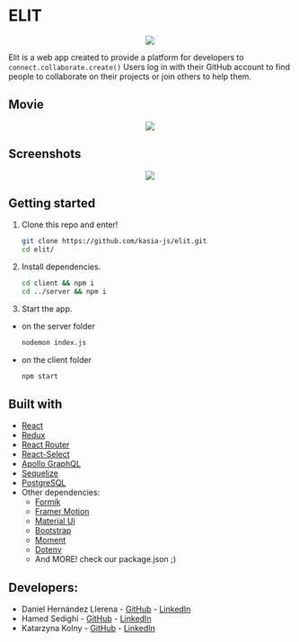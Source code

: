 # ELIT

<p align="center">
  <img src="/client/src/assets/images/elitLogo.png" />   
</p>

Elit is a web app created to provide a platform for developers to `connect.collaborate.create()`
Users log in with their GitHub account to find people to collaborate on their projects or join others to help them.

## Movie
<p align="center">
  <img src="/client/src/assets/images/motion.gif" />
</p>

## Screenshots

<p align="center">
  <img src="/client/src/assets/images/screenshotsElit.png" />
</p>

## Getting started

1. Clone this repo and enter!

   ```bash
   git clone https://github.com/kasia-js/elit.git
   cd elit/
   ```

2. Install dependencies.

   ```bash
   cd client && npm i
   cd ../server && npm i
   ```

3. Start the app.

- on the server folder
  ```bash
  nodemon index.js
  ```
- on the client folder
  ```bash
  npm start
  ```

## Built with

- [React](https://reactjs.org/)
- [Redux](https://redux.js.org/advanced/usage-with-react-router)
- [React Router](https://reactrouter.com/)
- [React-Select](https://react-select.com/)
- [Apollo GraphQL](https://www.apollographql.com/docs/)
- [Sequelize](https://sequelize.org/)
- [PostgreSQL](https://www.postgresql.org/)
- Other dependencies:
  - [Formik](https://formik.org/)
  - [Framer Motion](https://www.framer.com/motion/)
  - [Material Ui](https://material-ui.com/)
  - [Bootstrap](https://getbootstrap.com/)
  - [Moment](https://momentjs.com/)
  - [Dotenv](https://www.npmjs.com/package/dotenv)
  - And MORE! check our package.json ;)

## Developers:

- Daniel Hernández Llerena - [GitHub](https://github.com/danielhdezller) - [LinkedIn](https://www.linkedin.com/in/daniel-hernandez-ller/)
- Hamed Sedighi - [GitHub](https://github.com/herol3oy) - [LinkedIn](https://www.linkedin.com/in/hamed-sedighi/)
- Katarzyna Kolny - [GitHub](https://github.com/kasia-js) - [LinkedIn](https://www.linkedin.com/in/katarzyna-kolny-8b3384b9/)
